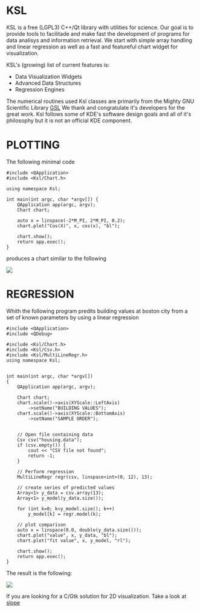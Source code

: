 KSL
===

KSL is a free (LGPL3) C++/Qt library with utilities for science. Our goal
is to provide tools to facilitade and make fast the development of programs
for data analisys and information retrieval. We start with simple array
handling and linear regression as well as a fast and featureful chart
widget for visualization.

KSL's (growing) list of current features is:

   * Data Visualization Widgets
   * Advanced Data Structures
   * Regression Engines

The numerical routines used Ksl classes are primarily from the Mighty GNU
Scientific Library [GSL](http://www.gnu.org/software/gsl)
We thank and congratulate it's developers for the great work. Ksl follows
some of KDE's software design goals and all of it's philosophy but it is
not an official KDE component.

# PLOTTING

The following minimal code

    #include <QApplication>
    #include <Ksl/Chart.h>

    using namespace Ksl;

    int main(int argc, char *argv[]) {
        QApplication app(argc, argv);
        Chart chart;

        auto x = linspace(-2*M_PI, 2*M_PI, 0.2);
        chart.plot("Cos(X)", x, cos(x), "bl");

        chart.show();
        return app.exec();
    }

produces a chart similar to the following

 ![](https://github.com/elvismt/Ksl/blob/master/tests/chart1.png)


# REGRESSION

 
Whith the following program predits building values at boston city from
a set of known parameters by using a linear regression

	#include <QApplication>
	#include <QDebug>

	#include <Ksl/Chart.h>
	#include <Ksl/Csv.h>
	#include <Ksl/MultiLineRegr.h>
	using namespace Ksl;


	int main(int argc, char *argv[])
	{
		QApplication app(argc, argv);

		Chart chart;
		chart.scale()->axis(XYScale::LeftAxis)
			->setName("BUILDING VALUES");
		chart.scale()->axis(XYScale::BottomAxis)
			->setName("SAMPLE ORDER");


		// Open file containing data
		Csv csv("housing.data");
		if (csv.empty()) {
			cout << "CSV file not found";
			return -1;
		}

		// Perform regression
		MultiLineRegr regr(csv, linspace<int>(0, 12), 13);

		// create series of predicted values
		Array<1> y_data = csv.array(13);
		Array<1> y_model(y_data.size());

		for (int k=0; k<y_model.size(); k++)
			y_model[k] = regr.model(k);

		// plot comparison
		auto x = linspace(0.0, double(y_data.size()));
		chart.plot("value", x, y_data, "bl");
		chart.plot("fit value", x, y_model, "rl");

		chart.show();
		return app.exec();
	}

The result is the following:

 ![](https://github.com/elvismt/Ksl/blob/master/tests/regression.png)

If you are looking for a C/Gtk solution for 2D visualization. Take a look
at [slope](https://github.com/elvismt/slope)

